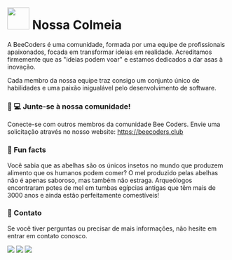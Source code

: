 <!--
[![Typing SVG](https://readme-typing-svg.demolab.com?font=Montserrat&weight=700&size=45&pause=1000&color=FBC700&background=6A1C8D&center=true&vCenter=true&width=435&height=60&lines=%F0%9F%90%9D+Bee+Coders+%F0%9F%90%9D)](https://git.io/typing-svg)
![logo-horiz-white](https://github.com/beecodersteam/beecodersteam/assets/144821959/e82e0367-8b14-4bd3-8cad-e17b8641f73e)
-->

# <img src="https://github.com/beecodersteam/beecodersteam/assets/144821959/aa29b1ed-ea47-45bd-bf95-aa81040c341d" height="50" /> Nossa Colmeia

A BeeCoders é uma comunidade, formada por uma equipe de profissionais apaixonados, focada em transformar ideias em realidade. Acreditamos firmemente que as "ideias podem voar" e estamos dedicados a dar asas à inovação.

Cada membro da nossa equipe traz consigo um conjunto único de habilidades e uma paixão inigualável pelo desenvolvimento de software.

### 👩‍ 💻 Junte-se à nossa comunidade!

 Conecte-se com outros membros da comunidade Bee Coders. Envie uma solicitação através no nosso website: https://beecoders.club

### 🍿 Fun facts

Você sabia que as abelhas são os únicos insetos no mundo que produzem alimento que os humanos podem comer? O mel produzido pelas abelhas não é apenas saboroso, mas também não estraga. Arqueólogos encontraram potes de mel em tumbas egípcias antigas que têm mais de 3000 anos e ainda estão perfeitamente comestíveis!

### 📨 Contato

Se você tiver perguntas ou precisar de mais informações, não hesite em entrar em contato conosco. 
<p align="left">
  <a target="_blank" href="mailto:contact@beecoders.club" alt="E-mail">
    <img src="https://img.shields.io/badge/Gmail-D14836?style=for-the-badge&logo=gmail&logoColor=white&label=contact@beecoders.club"></a>
 <a target="_blank" href="https://www.linkedin.com/company/bee-coders-club" alt="Linkedin">
    <img src="https://img.shields.io/badge/LinkedIn-0077B5?style=for-the-badge&logo=linkedin&logoColor=white&label=bee-coders-club"></a>  
  <a target="_blank" href="https://www.instagram.com/beecodersclub/" alt="Instagram">
    <img src="https://img.shields.io/badge/Instagram-8A2BE2?style=for-the-badge&logo=instagram&logoColor=%23ffffff&label=becodersclub">
</p>

